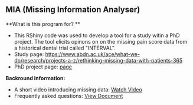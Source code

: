 ## MIA (Missing Information Analyser)

**What is this program for? **
- This RShiny code was used to develop a tool for a study witin a PhD project. The tool elicits opinons on on the missing pain score data from a historical dental trial called "INTERVAL".
- Study page: https://www.abdn.ac.uk/ace/what-we-do/research/projects-a-z/rethinking-missing-data-with-patients-365
- PhD project page: [page](https://www.abdn.ac.uk/ace/what-we-do/research/projects-a-z/eliciting-and-incorporating-patients-opinions-about-missing-data-in-randomised-controlled-trials-340)

**Backround information:**
- A short video introducing missing data: [Watch Video](https://www.youtube.com/watch?v=DLBVXCru8cI)
- Frequently asked questions: [View Document](https://missingdatastat.shinyapps.io/missing-information-tool/_w_d14e14f712214b30b20795a57ba6d3a2/FAQs.pdf)
